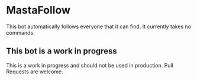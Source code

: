 # MastaFollow
This bot automatically follows everyone that it can find. It currently takes no commands.

## This bot is a work in progress
This is a work in progress and should not be used in production. Pull Requests are welcome.